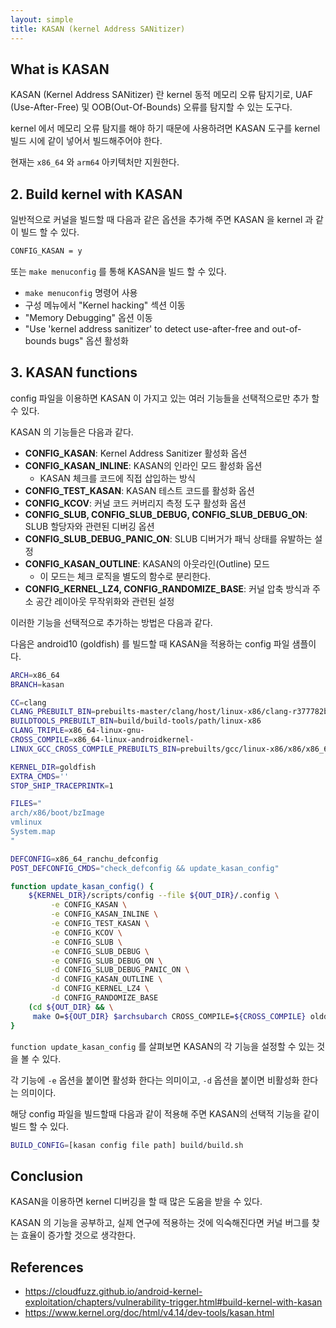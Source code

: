 ```yaml
---
layout: simple
title: KASAN (kernel Address SANitizer)
---
```


## **What is KASAN**

KASAN (Kernel Address SANitizer) 란 kernel 동적 메모리 오류 탐지기로, UAF (Use-After-Free) 및 OOB(Out-Of-Bounds) 오류를 탐지할 수 있는 도구다.

kernel 에서 메모리 오류 탐지를 해야 하기 때문에 사용하려면 KASAN 도구를 kernel 빌드 시에 같이 넣어서 빌드해주어야 한다. 

현재는 `x86_64` 와 `arm64` 아키텍처만 지원한다. 


## **2. Build kernel with KASAN**

일반적으로 커널을 빌드할 때 다음과 같은 옵션을 추가해 주면 KASAN 을 kernel 과 같이 빌드 할 수 있다. 

```bash
CONFIG_KASAN = y
```

또는 `make menuconfig` 를 통해 KASAN을 빌드 할 수 있다. 

+ `make menuconfig` 명령어 사용
+ 구성 메뉴에서 "Kernel hacking" 섹션 이동
+ "Memory Debugging" 옵션 이동
+ "Use 'kernel address sanitizer' to detect use-after-free and out-of-bounds bugs" 옵션 활성화

## **3. KASAN functions**

config 파일을 이용하면 KASAN 이 가지고 있는 여러 기능들을 선택적으로만 추가 할 수 있다. 

KASAN 의 기능들은 다음과 같다. 

+ **CONFIG_KASAN**: Kernel Address Sanitizer 활성화 옵션
+ **CONFIG_KASAN_INLINE**: KASAN의 인라인 모드 활성화 옵션
    + KASAN 체크를 코드에 직접 삽입하는 방식
+ **CONFIG_TEST_KASAN**: KASAN 테스트 코드를 활성화 옵션
+ **CONFIG_KCOV**: 커널 코드 커버리지 측정 도구 활성화 옵션
+ **CONFIG_SLUB, CONFIG_SLUB_DEBUG, CONFIG_SLUB_DEBUG_ON**: SLUB 할당자와 관련된 디버깅 옵션
+ **CONFIG_SLUB_DEBUG_PANIC_ON**: SLUB 디버거가 패닉 상태를 유발하는 설정
+ **CONFIG_KASAN_OUTLINE**: KASAN의 아웃라인(Outline) 모드 
    + 이 모드는 체크 로직을 별도의 함수로 분리한다.
+ **CONFIG_KERNEL_LZ4, CONFIG_RANDOMIZE_BASE**: 커널 압축 방식과 주소 공간 레이아웃 무작위화와 관련된 설정

이러한 기능을 선택적으로 추가하는 방법은 다음과 같다. 

다음은 android10 (goldfish) 를 빌드할 때 KASAN을 적용하는 config 파일 샘플이다. 

```bash
ARCH=x86_64
BRANCH=kasan

CC=clang
CLANG_PREBUILT_BIN=prebuilts-master/clang/host/linux-x86/clang-r377782b/bin
BUILDTOOLS_PREBUILT_BIN=build/build-tools/path/linux-x86
CLANG_TRIPLE=x86_64-linux-gnu-
CROSS_COMPILE=x86_64-linux-androidkernel-
LINUX_GCC_CROSS_COMPILE_PREBUILTS_BIN=prebuilts/gcc/linux-x86/x86/x86_64-linux-android-4.9/bin

KERNEL_DIR=goldfish
EXTRA_CMDS=''
STOP_SHIP_TRACEPRINTK=1

FILES="
arch/x86/boot/bzImage
vmlinux
System.map
"

DEFCONFIG=x86_64_ranchu_defconfig
POST_DEFCONFIG_CMDS="check_defconfig && update_kasan_config"

function update_kasan_config() {
    ${KERNEL_DIR}/scripts/config --file ${OUT_DIR}/.config \
         -e CONFIG_KASAN \
         -e CONFIG_KASAN_INLINE \
         -e CONFIG_TEST_KASAN \
         -e CONFIG_KCOV \
         -e CONFIG_SLUB \
         -e CONFIG_SLUB_DEBUG \
         -e CONFIG_SLUB_DEBUG_ON \
         -d CONFIG_SLUB_DEBUG_PANIC_ON \
         -d CONFIG_KASAN_OUTLINE \
         -d CONFIG_KERNEL_LZ4 \
         -d CONFIG_RANDOMIZE_BASE
    (cd ${OUT_DIR} && \
     make O=${OUT_DIR} $archsubarch CROSS_COMPILE=${CROSS_COMPILE} olddefconfig)
}
```

`function update_kasan_config` 를 살펴보면 KASAN의 각 기능을 설정할 수 있는 것을 볼 수 있다. 

각 기능에 `-e` 옵션을 붙이면 활성화 한다는 의미이고, `-d` 옵션을 붙이면 비활성화 한다는 의미이다. 

해당 config 파일을 빌드할때 다음과 같이 적용해 주면 KASAN의 선택적 기능을 같이 빌드 할 수 있다. 

```bash
BUILD_CONFIG=[kasan config file path] build/build.sh
```

## **Conclusion**

KASAN을 이용하면 kernel 디버깅을 할 때 많은 도움을 받을 수 있다. 

KASAN 의 기능을 공부하고, 실제 연구에 적용하는 것에 익숙해진다면 커널 버그를 찾는 효율이 증가할 것으로 생각한다. 

## **References**

+ https://cloudfuzz.github.io/android-kernel-exploitation/chapters/vulnerability-trigger.html#build-kernel-with-kasan
+ https://www.kernel.org/doc/html/v4.14/dev-tools/kasan.html